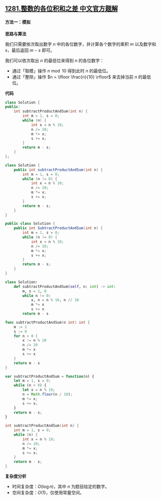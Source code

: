 ## [1281.整数的各位积和之差 中文官方题解](https://leetcode.cn/problems/subtract-the-product-and-sum-of-digits-of-an-integer/solutions/100000/zheng-shu-de-ge-wei-ji-he-zhi-chai-by-leetcode-sol)

#### 方法一：模拟

**思路与算法**

我们只需要依次取出数字 $n$ 中的各位数字，并计算各个数字的乘积 $m$ 以及数字和 $s$，最后返回 $m - s$ 即可。

我们可以依次取出 $n$ 的最低位来得到 $n$ 的各位数字：

- 通过「取模」操作 $n \bmod 10$ 得到此时 $n$ 的最低位。
- 通过「整除」操作 $n = \lfloor \frac{n}{10} \rfloor$ 来去掉当前 $n$ 的最低位。

**代码**

```cpp [sol1-C++]
class Solution {
public:
    int subtractProductAndSum(int n) {
        int m = 1, s = 0;
        while (n) {
            int x = n % 10;
            n /= 10;
            m *= x;
            s += x;
        }
        return m - s;
    }
};
```

```Java [sol1-Java]
class Solution {
    public int subtractProductAndSum(int n) {
        int m = 1, s = 0;
        while (n != 0) {
            int x = n % 10;
            n /= 10;
            m *= x;
            s += x;
        }
        return m - s;
    }
}
```

```C# [sol1-C#]
public class Solution {
    public int SubtractProductAndSum(int n) {
        int m = 1, s = 0;
        while (n != 0) {
            int x = n % 10;
            n /= 10;
            m *= x;
            s += x;
        }
        return m - s;
    }
}
```

```Python [sol1-Python]
class Solution:
    def subtractProductAndSum(self, n: int) -> int:
        m, s = 1, 0
        while n != 0:
            x, n = n % 10, n // 10
            m *= x
            s += x
        return m - s
```

```Go [sol1-Go]
func subtractProductAndSum(n int) int {
    m := 1
    s := 0
    for n > 0 {
        x := n % 10
        n /= 10
        m *= x
        s += x
    }
    return m - s
}
```

```JavaScript [sol1-JavaScript]
var subtractProductAndSum = function(n) {
    let m = 1, s = 0;
    while (n > 0) {
        let x = n % 10;
        n = Math.floor(n / 10);
        m *= x;
        s += x;
    }
    return m - s;
}
```

```C [sol1-C]
int subtractProductAndSum(int n) {
    int m = 1, s = 0;
    while (n) {
        int x = n % 10;
        n /= 10;
        m *= x;
        s += x;
    }
    return m - s;
}
```

**复杂度分析**

- 时间复杂度：$O(\log n)$，其中 $n$ 为题目给定的数字。
- 空间复杂度：$O(1)$，仅使用常量空间。